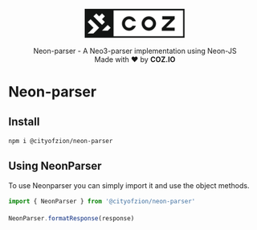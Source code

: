<p align="center">
  <img
    src="../../.github/resources/images/coz.png"
    width="200px;">
</p>

<p align="center">
  Neon-parser - A Neo3-parser implementation using Neon-JS
  <br/> Made with ❤ by <b>COZ.IO</b>
</p>

# Neon-parser

## Install

```bash
npm i @cityofzion/neon-parser
```

## Using NeonParser
To use Neonparser you can simply import it and use the object methods.
```ts
import { NeonParser } from '@cityofzion/neon-parser'

NeonParser.formatResponse(response)
```
